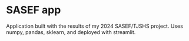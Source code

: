# SASEF app

Application built with the results of my 2024 SASEF/TJSHS project. Uses numpy, pandas, sklearn, and deployed with streamlit.
